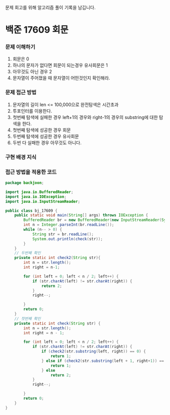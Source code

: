 문제 회고를 위해 알고리즘 풀이 기록을 남깁니다.

# 백준 17609 회문


### 문제 이해하기
1. 회문은 0
2. 하나의 문자가 없다면 회문이 되는경우 유사회문은 1
3. 아무것도 아닌 경우 2
4. 문자열이 주어졌을 때 문자열이 어떤것인지 확인해라.

### 문제 접근 방법
1. 문자열의 길이 len <= 100,000으로 완전탐색은 시간초과
2. 투포인터를 이용한다.
3. 첫번째 탐색에 실패한 경우 left+1의 경우와 right-1의 경우의 substring에 대한 탐색을 한다.
4. 첫번째 탐색에 성공한 경우 회문
5. 두번째 탐색에 성공한 경우 유사회문
6. 두번 다 실패한 경우 아무것도 아니다.

### 구현 배경 지식


### 접근 방법을 적용한 코드
```java
package backjoon;

import java.io.BufferedReader;
import java.io.IOException;
import java.io.InputStreamReader;

public class bj_17609 {
    public static void main(String[] args) throws IOException {
        BufferedReader br = new BufferedReader(new InputStreamReader(System.in));
        int n = Integer.parseInt(br.readLine());
        while (n-- > 0) {
            String str = br.readLine();
            System.out.println(check(str));
        }
    }
    // 두번째 확인
    private static int check2(String str){
        int n = str.length();
        int right = n-1;

        for (int left = 0; left < n / 2; left++) {
            if (str.charAt(left) != str.charAt(right)) {
                return 2;
            }
            right--;

        }
        return 0;
    }
    // 첫번째 확인
    private static int check(String str) {
        int n = str.length();
        int right = n - 1;

        for (int left = 0; left < n / 2; left++) {
            if (str.charAt(left) != str.charAt(right)) {
                if (check2(str.substring(left, right)) == 0) {
                    return 1;
                } else if (check2(str.substring(left + 1, right+1)) == 0) {
                    return 1;
                } else
                    return 2;
            }
            right--;

        }
        return 0;
    }
}
```